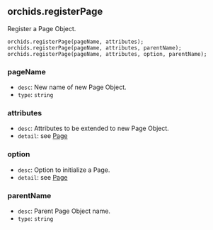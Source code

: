 
## orchids.registerPage

Register a Page Object.

```
orchids.registerPage(pageName, attributes);
orchids.registerPage(pageName, attributes, parentName);
orchids.registerPage(pageName, attributes, option, parentName);
```

### pageName

* `desc`: New name of new Page Object.
* `type`: `string`

### attributes

* `desc`: Attributes to be extended to new Page Object.
* `detail`: see [Page](../page.md)

### option

* `desc`: Option to initialize a Page.
* `detail`: see [Page](../page.md)

### parentName

* `desc`: Parent Page Object name.
* `type`: `string`
